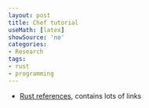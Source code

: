 ```yaml
---
layout: post
title: Chef tutorial
useMath: [latex]
showSource: 'no'
categories:
- Research
tags:
- rust
- programming
---
```



 - [Rust references][1], contains lots of links 





[1]: https://rust.zeef.com/harris.brakmic